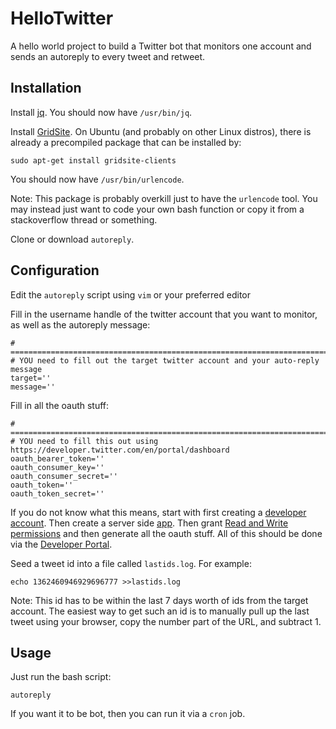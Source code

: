 # HelloTwitter

A hello world project to build a Twitter bot that monitors one account and sends an autoreply to every tweet and retweet.

## Installation

Install [jq](https://stedolan.github.io/jq/download/).
You should now have `/usr/bin/jq`.

Install [GridSite](http://gridsite.org/wiki/Build_and_Install_Guide/). On Ubuntu (and probably on other Linux distros), there is already a precompiled package that can be installed by:
```
sudo apt-get install gridsite-clients
```
You should now have `/usr/bin/urlencode`.

Note: This package is probably overkill just to have the `urlencode` tool. You may instead just want to code your own bash function or copy it from a stackoverflow thread or something.

Clone or download `autoreply`.

## Configuration

Edit the `autoreply` script using `vim` or your preferred editor

Fill in the username handle of the twitter account that you want to monitor, as well as the autoreply message:
```
# ============================================================================================================
# YOU need to fill out the target twitter account and your auto-reply message
target=''
message=''
```

Fill in all the oauth stuff:
```
# ============================================================================================================
# YOU need to fill this out using https://developer.twitter.com/en/portal/dashboard
oauth_bearer_token=''
oauth_consumer_key=''
oauth_consumer_secret=''
oauth_token=''
oauth_token_secret=''
```
If you do not know what this means, start with first creating a [developer account](https://developer.twitter.com/en/docs/developer-portal/overview). Then create a server side [app](https://developer.twitter.com/en/docs/apps/app-management). Then grant [Read and Write permissions](https://developer.twitter.com/en/docs/apps/app-permissions) and then generate all the oauth stuff. All of this should be done via the [Developer Portal](https://developer.twitter.com/en/portal/dashboard).

Seed a tweet id into a file called `lastids.log`. For example:
```
echo 1362460946929696777 >>lastids.log
```
Note: This id has to be within the last 7 days worth of ids from the target account. The easiest way to get such an id is to manually pull up the last tweet using your browser, copy the number part of the URL, and subtract 1.

## Usage

Just run the bash script:
```
autoreply
```

If you want it to be bot, then you can run it via a `cron` job.
